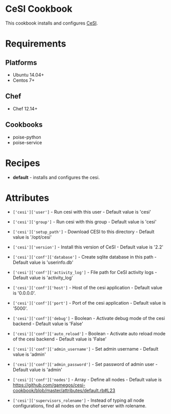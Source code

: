 # CeSI Cookbook

This cookbook installs and configures [CeSI](https://github.com/gamegos/cesi).

# Requirements

## Platforms

- Ubuntu 14.04+
- Centos 7+

## Chef

- Chef 12.14+

## Cookbooks

- poise-python
- poise-service

# Recipes

- **default** - installs and configures the cesi.

# Attributes

- `['cesi']['user']` - Run cesi with this user - Default value is 'cesi'
- `['cesi']['group']` - Run cesi with this group - Default value is 'cesi'
- `['cesi']['setup_path']` - Download CESI to this directory - Default value is '/opt/cesi'
- `['cesi']['version']` - Install this version of CeSI - Default value is '2.2'
- `['cesi']['conf']['database']` - Create sqlite database in this path - Default value is 'userinfo.db'
- `['cesi']['conf']['activity_log']` - File path for CeSI activity logs - Default value is 'activity_log'
- `['cesi']['conf']['host']` - Host of the cesi application - Default value is '0.0.0.0'.
- `['cesi']['conf']['port']` - Port of the cesi application - Default value is '5000'.
- `['cesi']['conf']['debug']` - Boolean - Activate debug mode of the cesi backend - Default value is 'False'
- `['cesi']['conf']['auto_reload']` - Boolean - Activate auto reload mode of the cesi backend - Default value is 'False'
- `['cesi']['conf']['admin_username']` - Set admin username - Default value is 'admin'
- `['cesi']['conf']['admin_password']` - Set password of admin user - Default value is 'admin'

- `['cesi']['conf']['nodes']` - Array - Define all nodes - Default value is https://github.com/gamegos/cesi-cookbook/blob/master/attributes/default.rb#L23
- `['cesi']['supervisors_rolename']` - Instead of typing all node configurations, find all nodes on the chef server with rolename.
